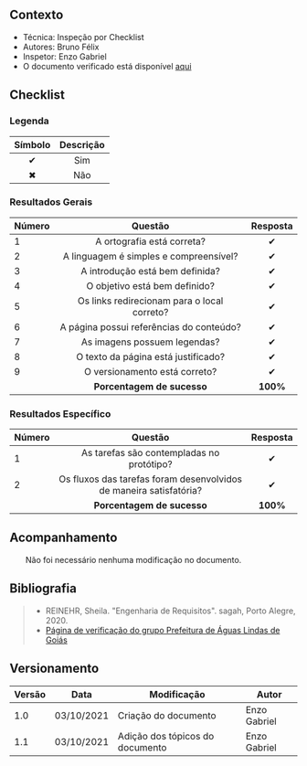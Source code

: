 ## Contexto	
 - Técnica: Inspeção por Checklist
 - Autores: Bruno Félix
 - Inspetor: Enzo Gabriel
 - O documento verificado está disponível [aqui](../../../design-ava-des/nivel-2/prototipo-de-alta)


## Checklist

### Legenda 

|Símbolo|Descrição|
|:-:|:-:|
|✔|Sim|
|✖|Não|

### Resultados Gerais
|Número|Questão|Resposta|
|:-|:-:|:-:|
|1|A ortografia está correta?|✔|
|2|A linguagem é simples e compreensível?|✔|
|3|A introdução está bem definida?|✔|
|4|O objetivo está bem definido?|✔|
|5|Os links redirecionam para o local correto?|✔|
|6|A página possui referências do conteúdo?|✔|
|7|As imagens possuem legendas?|✔|
|8|O texto da página está justificado?|✔|
|9|O versionamento está correto?|✔|
||**Porcentagem de sucesso**|**100%**|

### Resultados Específico
|Número|Questão|Resposta|
|:-|:-:|:-:|
|1|As tarefas são contempladas no protótipo?|✔|
|2|Os fluxos das tarefas foram desenvolvidos de maneira satisfatória?|✔|
||**Porcentagem de sucesso**|**100%**|**100%**|**100%**|


## Acompanhamento

&emsp;&emsp;Não foi necessário nenhuma modificação no documento.
## Bibliografia

> - REINEHR, Sheila. "Engenharia de Requisitos". sagah, Porto Alegre, 2020.
> - [Página de verificação do grupo Prefeitura de Águas Lindas de Goiás](https://interacao-humano-computador.github.io/2020.1-Prefeiturade-Aguas-Lindas-de-Goias/verificacao/verificacao_principal/)

## Versionamento
|Versão|Data|Modificação|Autor|
---|---|---|---
|1.0|03/10/2021|Criação do documento|Enzo Gabriel|
|1.1|03/10/2021|Adição dos tópicos do documento|Enzo Gabriel|